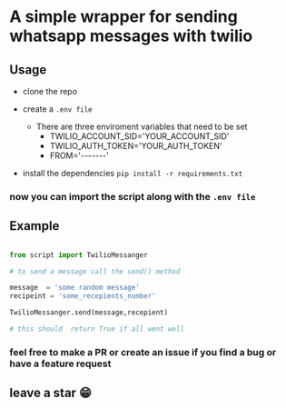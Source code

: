 # A simple wrapper for sending whatsapp messages with twilio

## Usage 

* clone the repo 

* create a ` .env file `

    * There are three enviroment variables that need to be set
        -  TWILIO_ACCOUNT_SID='YOUR_ACCOUNT_SID'
        -  TWILIO_AUTH_TOKEN='YOUR_AUTH_TOKEN'
       -   FROM='-------'

* install the dependencies ` pip install -r requirements.txt `

### now you can import the script along with the ` .env file `

## Example

```python 

from script import TwilioMessanger

# to send a message call the send() method 

message  = 'some random message'
recipeint = 'some_recepients_number'

TwilioMessanger.send(message,recepient)

# this should  return True if all went well 

```

### feel free to make a PR or create an issue if you find a bug or have a feature request


## leave a star :grin: